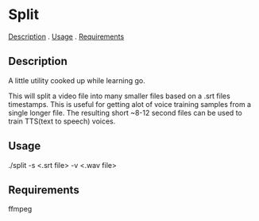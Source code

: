 # Split

[Description](#description) . [Usage](#usage) . [Requirements](#requirements)

## Description

A little utility cooked up while learning go.

This will split a video file into many smaller files based on a .srt files
timestamps. This is useful for getting alot of voice training samples from a
single longer file. The resulting short ~8-12 second files can be used to train
TTS(text to speech) voices.

## Usage

./split -s <.srt file> -v <.wav file>

## Requirements

ffmpeg
